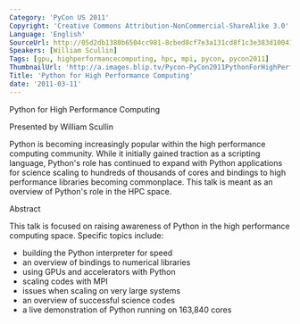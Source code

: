 ```yaml
---
Category: 'PyCon US 2011'
Copyright: 'Creative Commons Attribution-NonCommercial-ShareAlike 3.0'
Language: 'English'
SourceUrl: http://05d2db1380b6504cc981-8cbed8cf7e3a131cd8f1c3e383d10041.r93.cf2.rackcdn.com/pycon-us-2011/394_python-for-high-performance-computing.mp4
Speakers: [William Scullin]
Tags: [gpu, highperformancecomputing, hpc, mpi, pycon, pycon2011]
ThumbnailUrl: 'http://a.images.blip.tv/Pycon-PyCon2011PythonForHighPerformanceComputing720.png'
Title: 'Python for High Performance Computing'
date: '2011-03-11'
---
```

Python for High Performance Computing

Presented by William Scullin

Python is becoming increasingly popular within the high performance computing
community. While it initially gained traction as a scripting language,
Python's role has continued to expand with Python applications for science
scaling to hundreds of thousands of cores and bindings to high performance
libraries becoming commonplace. This talk is meant as an overview of Python's
role in the HPC space.

Abstract

This talk is focused on raising awareness of Python in the high performance
computing space. Specific topics include:

  * building the Python interpreter for speed 
  * an overview of bindings to numerical libraries 
  * using GPUs and accelerators with Python 
  * scaling codes with MPI 
  * issues when scaling on very large systems 
  * an overview of successful science codes 
  * a live demonstration of Python running on 163,840 cores 

